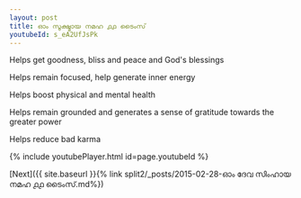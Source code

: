 ```yaml
---
layout: post
title: ഓം സൂക്ഷ്മായ നമഹ ൧൧ ടൈംസ്
youtubeId: s_eA2UfJsPk
---
```

 
 
Helps get goodness, bliss and peace and God's blessings
 
Helps remain focused, help generate inner energy 
 
Helps boost physical and mental health 
 
Helps remain grounded and generates a sense of gratitude towards the greater power 
 
Helps reduce bad karma
 
 
 
 


{% include youtubePlayer.html id=page.youtubeId %}
 
[Next]({{ site.baseurl }}{% link  split2/_posts/2015-02-28-ഓം ദേവ സിംഹായ നമഹ ൧൧ ടൈംസ്.md%})
 
